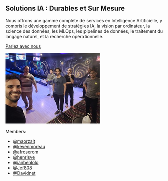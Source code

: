 ## Solutions IA : Durables et Sur Mesure
Nous offrons une gamme complète de services en Intelligence Artificielle, y compris le développement de stratégies IA, la vision par ordinateur, 
la science des données, les MLOps, les pipelines de données, le traitement du langage naturel, et la recherche opérationnelle.

[Parlez avec nous](https://meetings.hubspot.com/keven-moreau/rencontrer-updata)


![Updata team members](./assets/team-small.jpg)

Members:
- [@maorzalt](https://github.com/maorzalt)
- [@kevenmoreau](https://github.com/kevenmoreau)
- [@afroserom](https://github.com/afroserom)
- [@henrisve](https://github.com/henrisve)
- [@ianbenlolo](https://github.com/ianbenlolo)
- [@Jef808](https://github.com/Jef808)
- [@Davidnet](https://github.com/Davidnet)



<!--

**Here are some ideas to get you started:**

🙋‍♀️ A short introduction - what is your organization all about?
🌈 Contribution guidelines - how can the community get involved?
👩‍💻 Useful resources - where can the community find your docs? Is there anything else the community should know?
🍿 Fun facts - what does your team eat for breakfast?
🧙 Remember, you can do mighty things with the power of [Markdown](https://docs.github.com/github/writing-on-github/getting-started-with-writing-and-formatting-on-github/basic-writing-and-formatting-syntax)
-->
